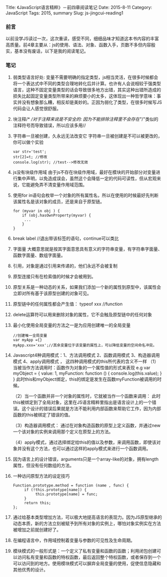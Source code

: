 Title: 《JavaScript语言精粹》－前四章阅读笔记
Date: 2015-8-11
Category: JavaScript
Tags: 2015, summary
Slug: js-jingcui-reading1

### 前言
以前没学JS读过一次，这次重读，感受不同，细细品味才知道这本书内容的丰富高质量。前4章主要从：js的使用、语法、对象、函数入手，页数不多但内容殷实，基本没有废话，以下是我的阅读笔记。

### 笔记
1. 弱类型语言好处:
	变量不需要明确的指定类型，js相当灵活，在很多时候都会将一个表达式中不同的类型合理地转化后并计算。也许有人会说相较于强类型语言，这种不固定变量类型的话会导致很多地方出错，其实这种出错所造成的损失比起固定变量类型所带来的麻烦要小的太多，这体现出一种哲学意味：事实并没有想象那么糟，相反却是美妙的。正因为弱化了类型，在很多时候写JS代码会让人感觉很舒服。
    
2. 块注释/* */对于注释来说是不安全的:
	因为不能排除注释里不会存在"*/"类似的注释符号而导致错误，所以应该多用//
    
3. 字符串一旦被创建，久永远无法改变它
	字符串一旦被创建是不可以被更改的，你可以做个实验
	```
    var str='test';
    str[2]=t; //修改
    console.log(str); //test-->修改无效
	```

4. js没有块级作用域
	由于js不存在块级作用域，最好在模块的开始部分对变量进行集中声明，以免造成误会，虽然这个会降低一定的代码可读性，但从宏观来说，它能避免弄不清变量作用域范围。
    
5. 使用for in语句会枚举一个对象的所有属性名，所以在使用的时候最好先判断该属性名是该对象的成员，还是来自于原型链。
	```
	for (myvar in obj ) {
    	if (obj.hasOwnProperty(myvar) {
         ...
     	}
	}
	```

6. break label //退出带该标签的语句，continue可以类比

7. 字面量
	大概意思就是按其字面意思具有意义的字符串变量，有字符串字面量、函数字面量、数组字面量。

8. 引用，对象是通过引用来传递的，他们永远不会被复制

9. 原型连接只有在检索值的时候才会被用到。

10. 原型关系是一种动态的关系，如果我们添加一个新的属性到原型中，该属性会立即对所有基于该原型创建的对象可见。

11. 原型链中的任何属性都会产生值： typeof xxx //function

12. delete运算符可以用来删除对象的属性，它不会触及原型链中的任何对象

13. 最小化使用全局变量的方法之一是为应用创建唯一的全局变量
	```
    //创建唯一全局变量
    var myApp ={}
    myApp.xxx='xxx';//其余变量位于该变量的属性上，可以降低变量的空间命名冲突。
	```

14. Javascript4种调用模式：1、方法调用模式 2、函数调用模式 3、构造器调用模式 4、apply调用模式 ， 这四种调用模式的this所代表的含义不一样
    （1）当被当作方法调用时：函数作为对象的一个属性值的形式来表现
    e.g
    var myObject = {
         value: 1,
         myFunction: function () { console.log(this.value); }
    }
    此时this和myObject绑定，this的绑定是发生在函数myFunction被调用的时候。

    （2）当一个函数并非一个对象的属性时，它就被当作一个函数来调用：
    此时this被绑定到了全局对象，这里在JS语言精粹里指出是语言设计上的一个错误。这个设计的错误后果就是方法不能利用内部函数来帮助它工作，因为内部函数的this被绑定了错误的值。

    （3）构造器调用模式：
    通过在对象构造函数的原型上定义函数，并通过new 一个该对象的实例来调用那个定义在原型上的方法。

    （4）apply模式，通过选择绑定给this的值以及参数，来调用函数，即使该对象并没有这个方法，也可以通过这样的apply模式来进行一个函数调用。

15. 因为语言上的设计错误，arguments只是一个array-like的对象，拥有length属性，但没有任何数组的方法。

16. 一种访问原型方法的设定技巧
    ```
    Function.prototype.method = function (name , func) {
         if (!this.prototype[name]) {
              this.prototype[name] = func;
         }
         return this;
    };
    ```

17. 通过给基本类型增加方法，可以极大地提高语言的表现力。因为JS原型继承的动态本质，新的方法立刻被赋予到所有对象的实例上，哪怕对象实例实在方法被增加之前就创建好了。

18. 在编程语言中，作用域控制着变量与参数的可见性及生命周期。

19. 模块模式的一般形式是：一个定义了私有变量和函数的函数；利用闭包创建可以访问私有变量和函数的特权函数，最后返回整个特权函数，或者保存到一个可以访问到的地方。使用模块模式可以摒弃全局变量的使用，促使信息隐藏和其他优秀的设计。

